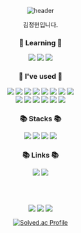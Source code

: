 <div align="center">
   
  ![header](https://capsule-render.vercel.app/api?type=rounded&color=timeGradient&text=Welcome%202%20JeongHyeon2's%20GitHub%20👋&animation=twinkling&fontSize=40&fontAlignY=50&fontAlign=50&height=180)
  <div>
   김정현입니다.
     </div>
   <div>
     <h3>🌱 Learning 🌱</h3>
                      <img src="https://img.shields.io/badge/c%23-512BD4?style=flat-square&logo=csharp&logoColor=white" />
                        <img src="https://img.shields.io/badge/unity-FFFFFF?style=flat-square&logo=unity&logoColor=black" />
                     <img src="https://img.shields.io/badge/Swift-F05138?style=flat-square&logo=Swift&logoColor=white"/>
 
   </div>
  
   <div>
        <h3>🌱  I've used 🌱</h3>
       <img src="https://img.shields.io/badge/Flutter-02569B?style=flat-square&logo=Flutter&logoColor=white"/>
        <img src="https://img.shields.io/badge/-Dart-02569B?style=flat-square&logo=dart&logoColor=white"/>
        <img src="https://img.shields.io/badge/Kotlin-7F52FF?style=flat-square&logo=kotlin&logoColor=white">
         <img src="https://img.shields.io/badge/Android-3DDC84?style=flat-square&logo=Android&logoColor=white"/>

      
 <img src="https://img.shields.io/badge/-NestJs-ea2845?style=flat-square&logo=nestjs&logoColor=white"/>
 <img src=https://shields.io/badge/TypeScript-3178C6?logo=TypeScript&logoColor=FFF&style=flat-square/>
 <img src="https://img.shields.io/badge/Firebase-FFCA28?style=flat-square&logo=firebase&logoColor=black"/>
 <img src="https://img.shields.io/badge/jetpack%20compose-4285F4?&logo=jetpack%20compose&logoColor=white&style=flat-square"/>
   </div>
    <div>
       <img src="https://img.shields.io/badge/-ReactJs-61DAFB?logo=react&logoColor=white&style=flat-square"/>
      <img src ="https://shields.io/badge/JavaScript-F7DF1E?logo=JavaScript&logoColor=000&style=flat-square"/>
                     <img src="https://img.shields.io/badge/HTML-FFA500?style=flat-square&logo=html5&logoColor=white"/>
  <img src="https://img.shields.io/badge/CSS-1572B6?style=flat-square&logo=css3&logoColor=white"/>
        <img src="https://img.shields.io/badge/python-3776AB?style=flat-square&logo=python&logoColor=white"/>
       <img src="https://img.shields.io/badge/SpringBoot-6DB33F?style=flat-square&logo=Spring&logoColor=white"/>



   </div>
   <div>
      <h3>📚 Stacks 📚</h3>
      <img src="https://img.shields.io/badge/Java-007396?style=flat-square&logo=Java&logoColor=white"/>
      <img src="https://img.shields.io/badge/C++-00599C?style=flat-square&logo=cplusplus&logoColor=white"/>
      <img src="https://img.shields.io/badge/Mysql-4479A1?style=flat-square&logo=Mysql&logoColor=white"/>
      <img src="https://img.shields.io/badge/Git-F05032?style=flat-square&logo=Git&logoColor=white"/>
      
      
   </div>
   <div>
      <h3> 📚 Links 📚</h3>
 <a href="https://velog.io/@dnrgusrla1/posts">   <img src="https://img.shields.io/badge/Velog-00000?style=flat-square"/></a>
      <a href="https://sites.google.com/view/xrlab-kit/home?authuser=0">  <img src="https://img.shields.io/badge/XRMLab연구실-00000?style=flat-square"/> </a>
      
   </div>
   </br>
   </br>
   </br>
   

![](http://github-profile-summary-cards.vercel.app/api/cards/profile-details?username=JeongHyeon2&theme=github)
![](http://github-profile-summary-cards.vercel.app/api/cards/most-commit-language?username=JeongHyeon2&theme=github)
![](http://github-profile-summary-cards.vercel.app/api/cards/stats?username=JeongHyeon2&theme=github)   

[![Solved.ac Profile](http://mazassumnida.wtf/api/v2/generate_badge?boj=dnrgusrla1)](https://solved.ac/dnrgusrla1/)
   

</div>


